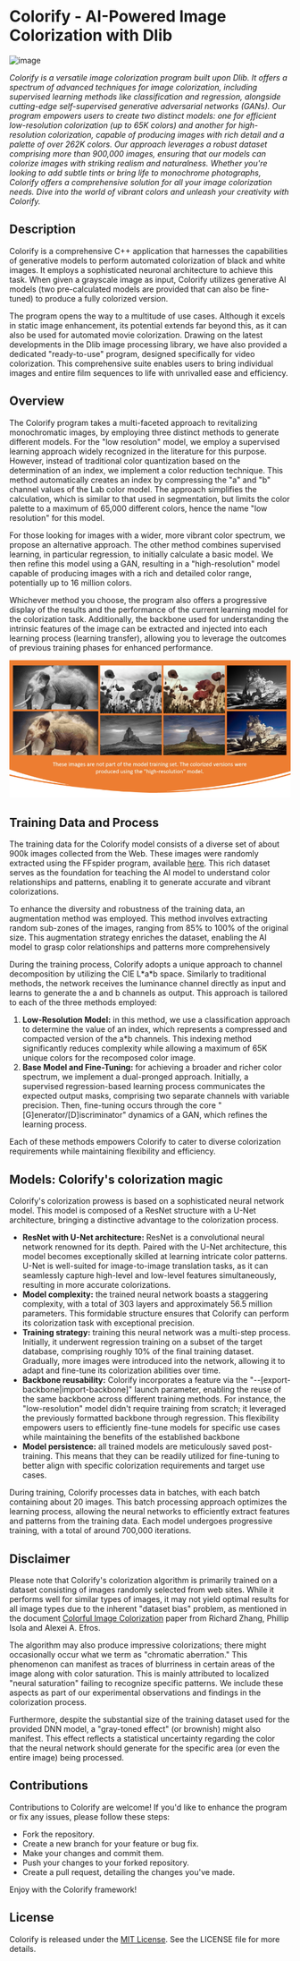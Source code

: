 # Colorify - AI-Powered Image Colorization with Dlib
![image](https://github.com/Cydral/FFspider/assets/53169060/532c096d-d06f-433c-902a-049985cd26c7)
<p><i>Colorify is a versatile image colorization program built upon Dlib. It offers a spectrum of advanced techniques for image colorization, including supervised learning methods like classification and regression, alongside cutting-edge self-supervised generative adversarial networks (GANs). Our program empowers users to create two distinct models: one for efficient low-resolution colorization (up to 65K colors) and another for high-resolution colorization, capable of producing images with rich detail and a palette of over 262K colors.
Our approach leverages a robust dataset comprising more than 900,000 images, ensuring that our models can colorize images with striking realism and naturalness. Whether you're looking to add subtle tints or bring life to monochrome photographs, Colorify offers a comprehensive solution for all your image colorization needs. Dive into the world of vibrant colors and unleash your creativity with Colorify.</i></p>

<h2>Description</h2>
<p>Colorify is a comprehensive C++ application that harnesses the capabilities of generative models to perform automated colorization of black and white images. It employs a sophisticated neuronal architecture to achieve this task. When given a grayscale image as input, Colorify utilizes generative AI models (two pre-calculated models are provided that can also be fine-tuned) to produce a fully colorized version.</p>
<p>The program opens the way to a multitude of use cases. Although it excels in static image enhancement, its potential extends far beyond this, as it can also be used for automated movie colorization. Drawing on the latest developments in the Dlib image processing library, we have also provided a dedicated "ready-to-use" program, designed specifically for video colorization. This comprehensive suite enables users to bring individual images and entire film sequences to life with unrivalled ease and efficiency.</p>

<h2>Overview</h2>
<p>The Colorify program takes a multi-faceted approach to revitalizing monochromatic images, by employing three distinct methods to generate different models. For the "low resolution" model, we employ a supervised learning approach widely recognized in the literature for this purpose. However, instead of traditional color quantization based on the determination of an index, we implement a color reduction technique. This method automatically creates an index by compressing the "a" and "b" channel values of the Lab color model. The approach simplifies the calculation, which is similar to that used in segmentation, but limits the color palette to a maximum of 65,000 different colors, hence the name "low resolution" for this model.</p>
<p>For those looking for images with a wider, more vibrant color spectrum, we propose an alternative approach. The other method combines supervised learning, in particular regression, to initially calculate a basic model. We then refine this model using a GAN, resulting in a "high-resolution" model capable of producing images with a rich and detailed color range, potentially up to 16 million colors.</p>
<p>Whichever method you choose, the program also offers a progressive display of the results and the performance of the current learning model for the colorization task. Additionally, the backbone used for understanding the intrinsic features of the image can be extracted and injected into each learning process (learning transfer), allowing you to leverage the outcomes of previous training phases for enhanced performance.</p>
<p align="center"><img src="https://github.com/Cydral/Colorify/blob/main/dnn_highres_colorify_sample.jpg" alt=""></p>

<h2>Training Data and Process</h2>
<p>The training data for the Colorify model consists of a diverse set of about 900k images collected from the Web. These images were randomly extracted using the FFspider program, available <a href="https://github.com/Cydral/FFspider">here</a>. This rich dataset serves as the foundation for teaching the AI model to understand color relationships and patterns, enabling it to generate accurate and vibrant colorizations.</p>
<p>To enhance the diversity and robustness of the training data, an augmentation method was employed. This method involves extracting random sub-zones of the images, ranging from 85% to 100% of the original size. This augmentation strategy enriches the dataset, enabling the AI model to grasp color relationships and patterns more comprehensively</p>
<p>During the training process, Colorify adopts a unique approach to channel decomposition by utilizing the CIE L*a*b space. Similarly to traditional methods, the network receives the luminance channel directly as input and learns to generate the a and b channels as output. This approach is tailored to each of the three methods employed:</p>
<ol>
    <li><strong>Low-Resolution Model:</strong> in this method, we use a classification approach to determine the value of an index, which represents a compressed and compacted version of the a*b channels. This indexing method significantly reduces complexity while allowing a maximum of 65K unique colors for the recomposed color image.</li>
    <li><strong>Base Model and Fine-Tuning:</strong> for achieving a broader and richer color spectrum, we implement a dual-pronged approach. Initially, a supervised regression-based learning process communicates the expected output masks, comprising two separate channels with variable precision. Then, fine-tuning occurs through the core "[G]enerator/[D]iscriminator" dynamics of a GAN, which refines the learning process.</li>
</ol>
<p>Each of these methods empowers Colorify to cater to diverse colorization requirements while maintaining flexibility and efficiency.</p>

<h2>Models: Colorify's colorization magic</h2>
<p>Colorify's colorization prowess is based on a sophisticated neural network model. This model is composed of a ResNet structure with a U-Net architecture, bringing a distinctive advantage to the colorization process.
<ul>
  <li><b>ResNet with U-Net architecture:</b> ResNet is a convolutional neural network renowned for its depth. Paired with the U-Net architecture, this model becomes exceptionally skilled at learning intricate color patterns. U-Net is well-suited for image-to-image translation tasks, as it can seamlessly capture high-level and low-level features simultaneously, resulting in more accurate colorizations.</li>
  <li><b>Model complexity:</b> the trained neural network boasts a staggering complexity, with a total of 303 layers and approximately 56.5 million parameters. This formidable structure ensures that Colorify can perform its colorization task with exceptional precision.</li>
  <li><b>Training strategy:</b> training this neural network was a multi-step process. Initially, it underwent regression training on a subset of the target database, comprising roughly 10% of the final training dataset. Gradually, more images were introduced into the network, allowing it to adapt and fine-tune its colorization abilities over time.</li>
  <li><b>Backbone reusability:</b> Colorify incorporates a feature via the "--[export-backbone|import-backbone]" launch parameter, enabling the reuse of the same backbone across different training methods. For instance, the "low-resolution" model didn't require training from scratch; it leveraged the previously formatted backbone through regression. This flexibility empowers users to efficiently fine-tune models for specific use cases while maintaining the benefits of the established backbone</li>
  <li><b>Model persistence:</b> all trained models are meticulously saved post-training. This means that they can be readily utilized for fine-tuning to better align with specific colorization requirements and target use cases.</li>
</ul></p>
<p>During training, Colorify processes data in batches, with each batch containing about 20 images. This batch processing approach optimizes the learning process, allowing the neural networks to efficiently extract features and patterns from the training data. Each model undergoes progressive training, with a total of around 700,000 iterations.</p>

<h2>Disclaimer</h2>
<p>Please note that Colorify's colorization algorithm is primarily trained on a dataset consisting of images randomly selected from web sites. While it performs well for similar types of images, it may not yield optimal results for all image types due to the inherent "dataset bias" problem, as mentioned in the document <a href="https://arxiv.org/abs/1603.08511">Colorful Image Colorization</a> paper from Richard Zhang, Phillip Isola and Alexei A. Efros.</p>
<p>The algorithm may also produce impressive colorizations; there might occasionally occur what we term as "chromatic aberration." This phenomenon can manifest as traces of blurriness in certain areas of the image along with color saturation. This is mainly attributed to localized "neural saturation" failing to recognize specific patterns. We include these aspects as part of our experimental observations and findings in the colorization process.</p>
<p>Furthermore, despite the substantial size of the training dataset used for the provided DNN model, a "gray-toned effect" (or brownish) might also manifest. This effect reflects a statistical uncertainty regarding the color that the neural network should generate for the specific area (or even the entire image) being processed.</p>

<h2>Contributions</h2>
<p>Contributions to Colorify are welcome! If you'd like to enhance the program or fix any issues, please follow these steps:
<ul>
  <li>Fork the repository.</li>
  <li>Create a new branch for your feature or bug fix.</li>
  <li>Make your changes and commit them.</li>
  <li>Push your changes to your forked repository.</li>
  <li>Create a pull request, detailing the changes you've made.</li>
</ul>
Enjoy with the Colorify framework!</p>

<h2>License</h2>
<p>Colorify is released under the <a href="https://github.com/Cydral/Colorify/blob/main/LICENSE">MIT License</a>. See the LICENSE file for more details.</p>
